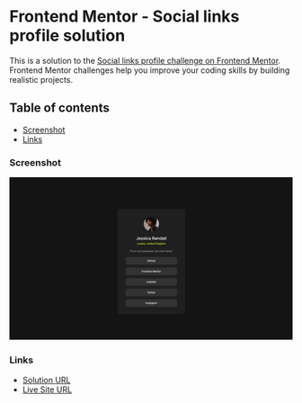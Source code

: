 # Frontend Mentor - Social links profile solution

This is a solution to the [Social links profile challenge on Frontend Mentor](https://www.frontendmentor.io/challenges/social-links-profile-UG32l9m6dQ). Frontend Mentor challenges help you improve your coding skills by building realistic projects. 

## Table of contents

  - [Screenshot](#screenshot)
  - [Links](#links)

### Screenshot

![](./assets/images/Screenshot.png)

### Links

- [Solution URL](https://github.com/Gorrchik/Projects/tree/main/social-links-profile-main)
- [Live Site URL](https://gorrchik.github.io/Projects/social-links-profile-main/)
